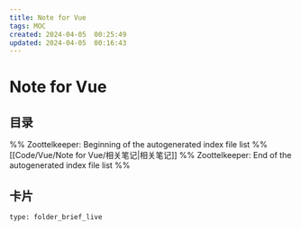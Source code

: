 ```yaml
---
title: Note for Vue
tags: MOC
created: 2024-04-05  00:25:49
updated: 2024-04-05  00:16:43
---
```

# Note for Vue

## 目录



%% Zoottelkeeper: Beginning of the autogenerated index file list  %%
 [[Code/Vue/Note for Vue/相关笔记|相关笔记]]
%% Zoottelkeeper: End of the autogenerated index file list  %%












## 卡片

```ccard
type: folder_brief_live
```



















